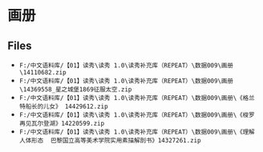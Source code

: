 # 画册

## Files

- `F:/中文语料库/【01】读秀\读秀 1.0\读秀补充库（REPEAT）\数据009\画册\14110682.zip`
- `F:/中文语料库/【01】读秀\读秀 1.0\读秀补充库（REPEAT）\数据009\画册\14369558_星之城堡1869征服太空.zip`
- `F:/中文语料库/【01】读秀\读秀 1.0\读秀补充库（REPEAT）\数据009\画册\《格兰特船长的儿女》 14429612.zip`
- `F:/中文语料库/【01】读秀\读秀 1.0\读秀补充库（REPEAT）\数据009\画册\《梭罗再见瓦尔登湖》14220599.zip`
- `F:/中文语料库/【01】读秀\读秀 1.0\读秀补充库（REPEAT）\数据009\画册\《理解人体形态  巴黎国立高等美术学院实用素描解剖书》14327261.zip`

